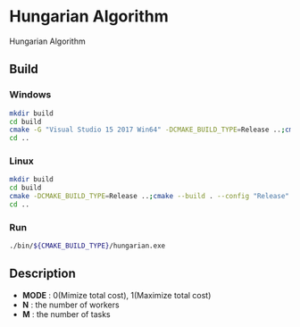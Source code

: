 # Hungarian Algorithm
Hungarian Algorithm 

## Build

### Windows

```bash
mkdir build
cd build
cmake -G "Visual Studio 15 2017 Win64" -DCMAKE_BUILD_TYPE=Release ..;cmake --build . --config "Release" -j;
cd ..
```

### Linux

```bash
mkdir build
cd build
cmake -DCMAKE_BUILD_TYPE=Release ..;cmake --build . --config "Release" -j;
cd ..
```

### Run
```bash
./bin/${CMAKE_BUILD_TYPE}/hungarian.exe
```

## Description

- **MODE** : 0(Mimize total cost), 1(Maximize total cost)
- **N** : the number of workers
- **M** : the number of tasks
